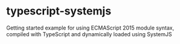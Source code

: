 # typescript-systemjs
Getting started example for using ECMAScript 2015 module syntax, compiled with TypeScript and dynamically loaded using SystemJS
